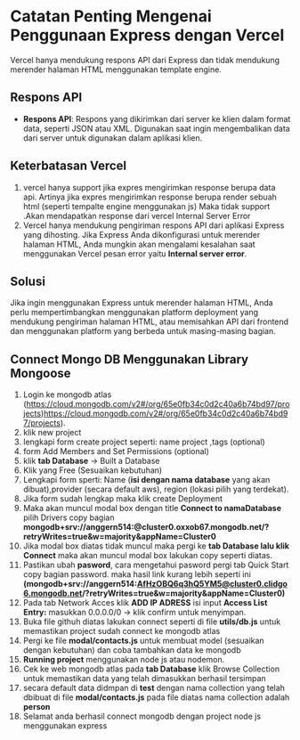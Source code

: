 # Catatan Penting Mengenai Penggunaan Express dengan Vercel

Vercel hanya mendukung respons API dari Express dan tidak mendukung merender halaman HTML menggunakan template engine.

## Respons API 

- **Respons API**: Respons yang dikirimkan dari server ke klien dalam format data, seperti JSON atau XML. Digunakan saat ingin mengembalikan data dari server untuk digunakan dalam aplikasi klien.

## Keterbatasan Vercel

1. vercel hanya support jika expres mengirimkan response berupa data api. Artinya jika expres mengirimkan response berupa render sebuah html (seperti tempalte engine menggunakan js) Maka tidak support .Akan mendapatkan response dari vercel Internal Server Error
2. Vercel hanya mendukung pengiriman respons API dari aplikasi Express yang dihosting. Jika Express Anda dikonfigurasi untuk merender halaman HTML, Anda mungkin akan mengalami kesalahan saat menggunakan Vercel pesan error yaitu **Internal server error**.

## Solusi

Jika ingin menggunakan Express untuk merender halaman HTML, Anda perlu mempertimbangkan menggunakan platform deployment yang mendukung pengiriman halaman HTML, atau memisahkan API dari frontend dan menggunakan platform yang berbeda untuk masing-masing bagian.

## Connect Mongo DB Menggunakan Library Mongoose
1. Login ke mongodb atlas (https://cloud.mongodb.com/v2#/org/65e0fb34c0d2c40a6b74bd97/projects)https://cloud.mongodb.com/v2#/org/65e0fb34c0d2c40a6b74bd97/projects).
2. klik new project
3. lengkapi form create project seperti: name project ,tags (optional)
4. form Add Members and Set Permissions (optional)
5. klik **tab Database** -> Built a Database
6. Klik yang Free (Sesuaikan kebutuhan)
7. Lengkapi form sperti: Name (**isi dengan nama database** yang akan dibuat),provider (secara default aws), region (lokasi pilih yang terdekat).
8. Jika form sudah lengkap maka klik create Deployment
9. Maka akan muncul modal box dengan title **Connect to namaDatabase** pilih Drivers copy bagian **mongodb+srv://anggern514:<password>@cluster0.oxxob67.mongodb.net/?retryWrites=true&w=majority&appName=Cluster0** 
10. Jika modal box diatas tidak muncul maka pergi ke **tab Database lalu klik Connect** maka akan muncul modal box lakukan copy seperti diatas.
11. Pastikan ubah **pasword**, cara mengetahui pasword pergi tab Quick Start copy bagian password. maka hasil link kurang lebih seperti ini **(mongodb+srv://anggern514:AfHzOBQ6q3hQ5YM5@cluster0.clidgo6.mongodb.net/?retryWrites=true&w=majority&appName=Cluster0)**
12. Pada tab Network Acces klik **ADD IP ADRESS** isi input **Access List Entry:** masukkan 0.0.0.0/0 -> klik confirm untuk menyimpan.
13. Buka file githuh diatas lakukan connect seperti di file **utils/db.js** untuk memastikan project sudah connect ke mongodb atlas
14. Pergi ke file **modal/contacts.js** untuk membuat model (sesuaikan dengan kebutuhan) dan coba tambahkan data ke mongodb
15. **Running project** menggunakan node js atau nodemon.
16. Cek ke web mongodb atlas pada **tab Database** klik Browse Collection untuk memastikan data yang telah dimasukkan berhasil tersimpan
17. secara default data didmpan di **test** dengan nama collection yang telah dbibuat di file **modal/contacts.js** pada file diatas nama collection adalah **person**
18. Selamat anda berhasil connect mongodb dengan project node js menggunakan express


